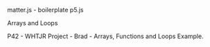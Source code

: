 matter.js - boilerplate
p5.js 

Arrays and Loops

P42 - WHTJR Project - Brad - Arrays, Functions and Loops Example.